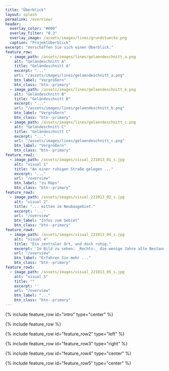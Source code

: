 ```yaml
---
title: "Überblick"
layout: splash
permalink: /overview/
header:
  overlay_color: "#000"
  overlay_filter: "0.3"
  overlay_image: /assets/images/lines/grundstuecke.png
  caption: "Projektüberblick"
excerpt: "Verschaffen Sie sich einen Überblick."
feature_row:
  - image_path: /assets/images/lines/gelaendeschnitt_a.png
    alt: "Geländeschnitt A"
    title: "Geländeschnitt A"
    excerpt: "..."
    url: "/assets/images/lines/gelaendeschnitt_a.png"
    btn_label: "Vergrößern"
    btn_class: "btn--primary"
  - image_path: /assets/images/lines/gelaendeschnitt_b.png
    alt: "Geländeschnitt B"
    title: "Geländeschnitt B"
    excerpt: "..."
    url: "/assets/images/lines/gelaendeschnitt_b.png"
    btn_label: "Vergrößern"
    btn_class: "btn--primary"
  - image_path: /assets/images/lines/gelaendeschnitt_c.png
    alt: "Geländeschnitt C"
    title: "Geländeschnitt C"
    excerpt: "..."
    url: "/assets/images/lines/gelaendeschnitt_c.png"
    btn_label: "Vergrößern"
    btn_class: "btn--primary"
feature_row2:
  - image_path: /assets/images/visual_221013_01_s.jpg
    alt: "visual 1"
    title: "An einer ruhigen Straße gelegen ..."
    excerpt: '...'
    url: "/overview"
    btn_label: "zu Maps"
    btn_class: "btn--primary"
feature_row3:
  - image_path: /assets/images/visual_221013_02_s.jpg
    alt: "visual 2"
    title: "... mitten im Neubaugebiet."
    excerpt: '...'
    url: "/overview"
    btn_label: "Infos zum Gebiet"
    btn_class: "btn--primary"
feature_row4:
  - image_path: /assets/images/visual_221013_04_s.jpg
    alt: "visual 4"
    title: "Ein zentraler Ort, und doch ruhig."
    excerpt: 'Im Bild zu sehen: _Rechts:_ die wenige Jahre alte Bestandsbebauung; _Links:_ unser Neubauvorhaben.'
    url: "/overview"
    btn_label: "Erfahren Sie mehr ..."
    btn_class: "btn--primary"
feature_row5:
  - image_path: /assets/images/visual_221013_05_s.jpg
    alt: "visual 5"
    title: ""
    excerpt: ''
    url: "/overview"
    btn_label: "..."
    btn_class: "btn--primary"
---
```


{% include feature_row id="intro" type="center" %}

{% include feature_row %}

{% include feature_row id="feature_row2" type="left" %}

{% include feature_row id="feature_row3" type="right" %}

{% include feature_row id="feature_row4" type="center" %}

{% include feature_row id="feature_row5" type="center" %}
